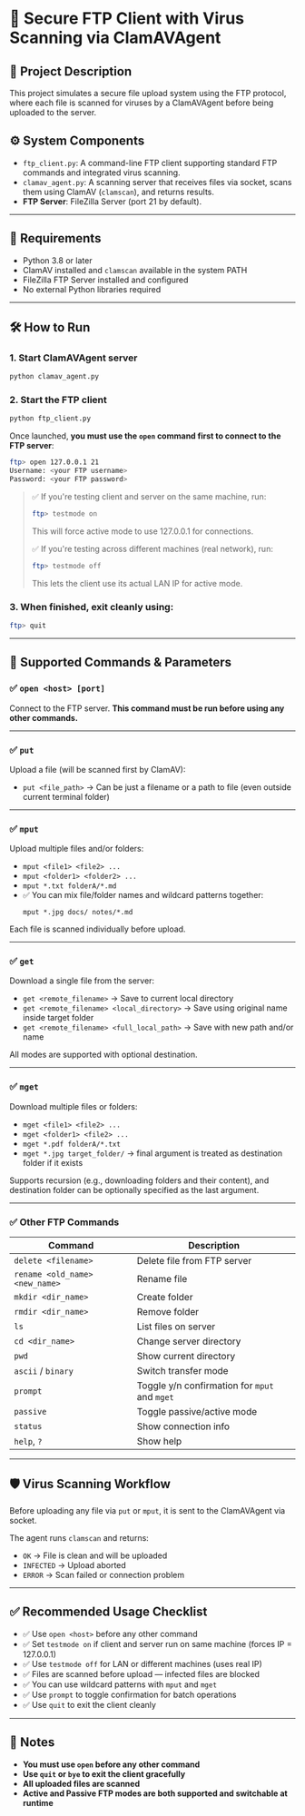 # 📁 Secure FTP Client with Virus Scanning via ClamAVAgent

## 🚀 Project Description

This project simulates a secure file upload system using the FTP protocol, where each file is scanned for viruses by a ClamAVAgent before being uploaded to the server.

## ⚙️ System Components

- `ftp_client.py`: A command-line FTP client supporting standard FTP commands and integrated virus scanning.
- `clamav_agent.py`: A scanning server that receives files via socket, scans them using ClamAV (`clamscan`), and returns results.
- **FTP Server**: FileZilla Server (port 21 by default).

---

## 🧩 Requirements

- Python 3.8 or later
- ClamAV installed and `clamscan` available in the system PATH
- FileZilla FTP Server installed and configured
- No external Python libraries required

---

## 🛠 How to Run

### 1. Start ClamAVAgent server

```bash
python clamav_agent.py
```

### 2. Start the FTP client

```bash
python ftp_client.py
```

Once launched, **you must use the `open` command first to connect to the FTP server**:

```bash
ftp> open 127.0.0.1 21
Username: <your FTP username>
Password: <your FTP password>
```

> ✅ If you're testing client and server on the same machine, run:
> ```bash
> ftp> testmode on
> ```
> This will force active mode to use 127.0.0.1 for connections.
>
> ✅ If you're testing across different machines (real network), run:
> ```bash
> ftp> testmode off
> ```
> This lets the client use its actual LAN IP for active mode.

### 3. When finished, exit cleanly using:

```bash
ftp> quit
```

---

## 🔧 Supported Commands & Parameters

### ✅ `open <host> [port]`

Connect to the FTP server. **This command must be run before using any other commands.**

---

### ✅ `put`

Upload a file (will be scanned first by ClamAV):

- `put <file_path>` → Can be just a filename or a path to file (even outside current terminal folder)

---

### ✅ `mput`

Upload multiple files and/or folders:

- `mput <file1> <file2> ...`  
- `mput <folder1> <folder2> ...`
- `mput *.txt folderA/*.md`
- ✅ You can mix file/folder names and wildcard patterns together:
  ```
  mput *.jpg docs/ notes/*.md
  ```

Each file is scanned individually before upload.

---

### ✅ `get`

Download a single file from the server:

- `get <remote_filename>` → Save to current local directory
- `get <remote_filename> <local_directory>` → Save using original name inside target folder
- `get <remote_filename> <full_local_path>` → Save with new path and/or name

All modes are supported with optional destination.

---

### ✅ `mget`

Download multiple files or folders:

- `mget <file1> <file2> ...`
- `mget <folder1> <file2> ...`
- `mget *.pdf folderA/*.txt`
- `mget *.jpg target_folder/` → final argument is treated as destination folder if it exists

Supports recursion (e.g., downloading folders and their content), and destination folder can be optionally specified as the last argument.

---

### ✅ Other FTP Commands

| Command | Description |
|--------|-------------|
| `delete <filename>` | Delete file from FTP server |
| `rename <old_name> <new_name>` | Rename file |
| `mkdir <dir_name>` | Create folder |
| `rmdir <dir_name>` | Remove folder |
| `ls` | List files on server |
| `cd <dir_name>` | Change server directory |
| `pwd` | Show current directory |
| `ascii` / `binary` | Switch transfer mode |
| `prompt` | Toggle y/n confirmation for `mput` and `mget` |
| `passive` | Toggle passive/active mode |
| `status` | Show connection info |
| `help`, `?` | Show help |

---

## 🛡️ Virus Scanning Workflow

Before uploading any file via `put` or `mput`, it is sent to the ClamAVAgent via socket.

The agent runs `clamscan` and returns:

- `OK` → File is clean and will be uploaded
- `INFECTED` → Upload aborted
- `ERROR` → Scan failed or connection problem

---

## ✅ Recommended Usage Checklist

- ✅ Use `open <host>` before any other command
- ✅ Set `testmode on` if client and server run on same machine (forces IP = 127.0.0.1)
- ✅ Use `testmode off` for LAN or different machines (uses real IP)
- ✅ Files are scanned before upload — infected files are blocked
- ✅ You can use wildcard patterns with `mput` and `mget`
- ✅ Use `prompt` to toggle confirmation for batch operations
- ✅ Use `quit` to exit the client cleanly

---

## 📎 Notes

- **You must use `open` before any other command**
- **Use `quit` or `bye` to exit the client gracefully**
- **All uploaded files are scanned**
- **Active and Passive FTP modes are both supported and switchable at runtime**
